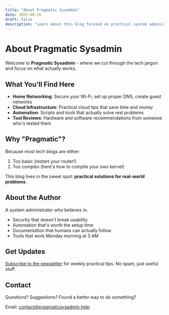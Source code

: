 ```yaml
---
title: "About Pragmatic Sysadmin"
date: 2025-08-16
draft: false
description: "Learn about this blog focused on practical system administration, home networking, and cloud infrastructure without the buzzwords."
---
```


# About Pragmatic Sysadmin

Welcome to **Pragmatic Sysadmin** - where we cut through the tech jargon and focus on what actually works.

## What You'll Find Here

- **Home Networking**: Secure your Wi-Fi, set up proper DNS, create guest networks
- **Cloud Infrastructure**: Practical cloud tips that save time and money
- **Automation**: Scripts and tools that actually solve real problems
- **Tool Reviews**: Hardware and software recommendations from someone who's tested them

## Why "Pragmatic"?

Because most tech blogs are either:
1. Too basic (restart your router!)
2. Too complex (here's how to compile your own kernel)

This blog lives in the sweet spot: **practical solutions for real-world problems**.

## About the Author

A system administrator who believes in:
- Security that doesn't break usability
- Automation that's worth the setup time  
- Documentation that humans can actually follow
- Tools that work Monday morning at 3 AM

## Get Updates

[Subscribe to the newsletter](/newsletter/) for weekly practical tips. No spam, just useful stuff.

## Contact

Questions? Suggestions? Found a better way to do something? 

Email: contact@pragmaticsysadmin.help

